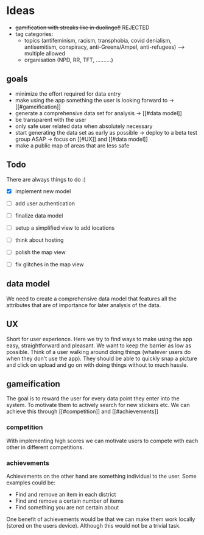 # Ideas

- ~~gamification with streaks like in duolingo!!~~ REJECTED
- tag categories: 
	- topics (antifeminism, racism, transphobia, covid denialism, antisemitism, conspiracy, anti-Greens/Ampel, anti-refugees) --> multiple allowed
	- organisation (NPD, RR, TFT, ..........)
	
## goals

* minimize the effort required for data entry
* make using the app something the user is looking forward to → [[#gameification]]
* generate a comprehensive data set for analysis → [[#data model]]
* be transparent with the user
* only safe user related data when absolutely necessary
* start generating the data set as early as possible → deploy to a beta test group ASAP → focus on [[#UX]] and [[#data model]]
* make a public map of areas that are less safe

## Todo

There are always things to do :)
- [x] implement new model
- [ ] add user authentication
- [ ] finalize data model
- [ ] setup a simplified view to add locations
- [ ] think about hosting
- [ ] polish the map view
- [ ] fix glitches in the map view


## data model

We need to create a comprehensive data model that features all the attributes that are of importance for later analysis of the data.

## UX

Short for user experience. Here we try to find ways to make using the app easy, straightforward and pleasant. We want to keep the barrier as low as possible. Think of a user walking around doing things (whatever users do when they don't use the app). They should be able to quickly snap a picture and click on upload and go on with doing things without to much hassle.

## gameification

The goal is to reward the user for every data point they enter into the system.
To motivate them to actively search for new stickers etc. 
We can achieve this through [[#competition]] and [[#achievements]]

### competition
With implementing high scores we can motivate users to compete with each other in different competitions.


### achievements
Achievements on the other hand are something individual to the user.
Some examples could be:
* Find and remove an item in each district
* Find and remove a certain number of items
* Find something you are not certain about

One benefit of achievements would be that we can make them work locally (stored on the users device). Although this would not be a trivial task.
